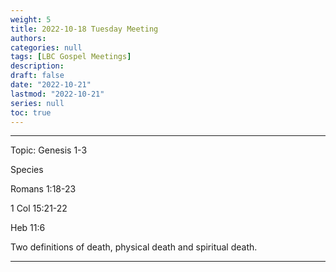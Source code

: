 ```yaml
---
weight: 5
title: 2022-10-18 Tuesday Meeting
authors:
categories: null
tags: [LBC Gospel Meetings]
description: 
draft: false
date: "2022-10-21"
lastmod: "2022-10-21"
series: null
toc: true
---
```


<!--more-->
---
Topic: Genesis 1-3  

Species  

Romans 1:18-23  

1 Col 15:21-22  

Heb 11:6

Two definitions of death, physical death and spiritual death.  

---

